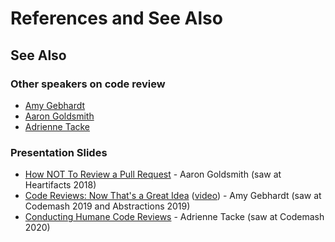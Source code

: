 # References and See Also

## See Also

### Other speakers on code review

* [Amy Gebhardt](https://twitter.com/amlyhamm)
* [Aaron Goldsmith](https://github.com/ausmith)
* [Adrienne Tacke](https://twitter.com/AdrienneTacke)

### Presentation Slides

* [How NOT To Review a Pull Request](https://github.com/ausmith/How-NOT-to-Review-a-Pull-Request) - Aaron Goldsmith (saw at Heartifacts 2018)
* [Code Reviews: Now That's a Great Idea](http://amlyhamm.com/talks/abstractions-2019/) ([video](https://www.youtube.com/watch?v=0bQsDGjDzfY)) - Amy Gebhardt (saw at Codemash 2019 and Abstractions 2019)
* [Conducting Humane Code Reviews](https://adriennetacke.github.io/conducting-humane-code-reviews/) - Adrienne Tacke (saw at Codemash 2020)

